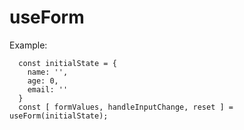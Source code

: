 # useForm

Example:
```
  const initialState = {
    name: '',
    age: 0,
    email: ''
  }
  const [ formValues, handleInputChange, reset ] = useForm(initialState);
```